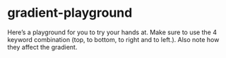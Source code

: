 # gradient-playground

Here’s a playground for you to try your hands at.
Make sure to use the 4 keyword combination (top, to bottom, to right and to left.). 
Also note how they affect the gradient.

